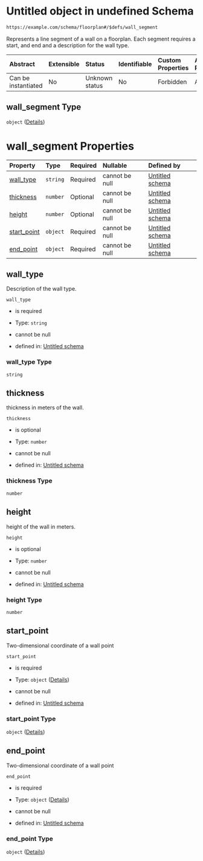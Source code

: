 # Untitled object in undefined Schema

```txt
https://example.com/schema/floorplan#/$defs/wall_segment
```

Represents a line segment of a wall on a floorplan.  Each segment requires a start, and end and a description for the wall type.

| Abstract            | Extensible | Status         | Identifiable | Custom Properties | Additional Properties | Access Restrictions | Defined In                                                                                           |
| :------------------ | :--------- | :------------- | :----------- | :---------------- | :-------------------- | :------------------ | :--------------------------------------------------------------------------------------------------- |
| Can be instantiated | No         | Unknown status | No           | Forbidden         | Allowed               | none                | [openintent-floorplan.schema.json\*](../out/openintent-floorplan.schema.json "open original schema") |

## wall\_segment Type

`object` ([Details](openintent-floorplan-defs-wall_segment.md))

# wall\_segment Properties

| Property                     | Type     | Required | Nullable       | Defined by                                                                                                                                                        |
| :--------------------------- | :------- | :------- | :------------- | :---------------------------------------------------------------------------------------------------------------------------------------------------------------- |
| [wall\_type](#wall_type)     | `string` | Required | cannot be null | [Untitled schema](openintent-floorplan-defs-wall_segment-properties-wall_type.md "https://example.com/schema/floorplan#/$defs/wall_segment/properties/wall_type") |
| [thickness](#thickness)      | `number` | Optional | cannot be null | [Untitled schema](openintent-floorplan-defs-wall_segment-properties-thickness.md "https://example.com/schema/floorplan#/$defs/wall_segment/properties/thickness") |
| [height](#height)            | `number` | Optional | cannot be null | [Untitled schema](openintent-floorplan-defs-wall_segment-properties-height.md "https://example.com/schema/floorplan#/$defs/wall_segment/properties/height")       |
| [start\_point](#start_point) | `object` | Required | cannot be null | [Untitled schema](openintent-floorplan-defs-wall_point.md "https://example.com/schema/floorplan#/$defs/wall_segment/properties/start_point")                      |
| [end\_point](#end_point)     | `object` | Required | cannot be null | [Untitled schema](openintent-floorplan-defs-wall_point.md "https://example.com/schema/floorplan#/$defs/wall_segment/properties/end_point")                        |

## wall\_type

Description of the wall type.

`wall_type`

*   is required

*   Type: `string`

*   cannot be null

*   defined in: [Untitled schema](openintent-floorplan-defs-wall_segment-properties-wall_type.md "https://example.com/schema/floorplan#/$defs/wall_segment/properties/wall_type")

### wall\_type Type

`string`

## thickness

thickness in meters of the wall.

`thickness`

*   is optional

*   Type: `number`

*   cannot be null

*   defined in: [Untitled schema](openintent-floorplan-defs-wall_segment-properties-thickness.md "https://example.com/schema/floorplan#/$defs/wall_segment/properties/thickness")

### thickness Type

`number`

## height

height of the wall in meters.

`height`

*   is optional

*   Type: `number`

*   cannot be null

*   defined in: [Untitled schema](openintent-floorplan-defs-wall_segment-properties-height.md "https://example.com/schema/floorplan#/$defs/wall_segment/properties/height")

### height Type

`number`

## start\_point

Two-dimensional coordinate of a wall point

`start_point`

*   is required

*   Type: `object` ([Details](openintent-floorplan-defs-wall_point.md))

*   cannot be null

*   defined in: [Untitled schema](openintent-floorplan-defs-wall_point.md "https://example.com/schema/floorplan#/$defs/wall_segment/properties/start_point")

### start\_point Type

`object` ([Details](openintent-floorplan-defs-wall_point.md))

## end\_point

Two-dimensional coordinate of a wall point

`end_point`

*   is required

*   Type: `object` ([Details](openintent-floorplan-defs-wall_point.md))

*   cannot be null

*   defined in: [Untitled schema](openintent-floorplan-defs-wall_point.md "https://example.com/schema/floorplan#/$defs/wall_segment/properties/end_point")

### end\_point Type

`object` ([Details](openintent-floorplan-defs-wall_point.md))
